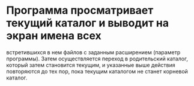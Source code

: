 # Программа просматривает текущий каталог и выводит на экран имена всех
встретившихся в нем файлов с заданным расширением (параметр программы). Затем
осуществляется переход в родительский каталог, который затем становится
текущим, и указанные выше действия повторяются до тех пор, пока текущим
каталогом не станет корневой каталог.
